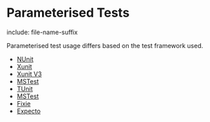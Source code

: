 # Parameterised Tests

include: file-name-suffix


Parameterised test usage differs based on the test framework used.

 * [NUnit](docs/parameterised-nunit.md)
 * [Xunit](docs/parameterised-xunit.md)
 * [Xunit V3](docs/parameterised-xunitv3.md)
 * [MSTest](docs/parameterised-mstest.md)
 * [TUnit](docs/parameterised-tunit.md)
 * [MSTest](docs/parameterised-mstest.md)
 * [Fixie](docs/parameterised-fixie.md)
 * [Expecto](docs/parameterised-expecto.md)